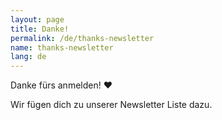 ```yaml
---
layout: page
title: Danke!
permalink: /de/thanks-newsletter
name: thanks-newsletter
lang: de
---
```


Danke fürs anmelden! :heart:

Wir fügen dich zu unserer Newsletter Liste dazu.